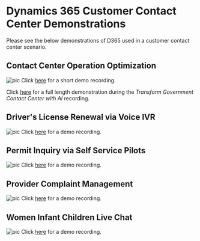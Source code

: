 # Dynamics 365 Customer Contact Center Demonstrations
Please see the below demonstrations of D365 used in a customer contact center scenario.

## Contact Center Operation Optimization
![pic](https://i.imgur.com/q6AMJ2g.png)
Click [here](https://livesend.microsoft.com/i/DUFrJEz77SXgL85JbBg___Wio6___QrDyqYH7e0RigS84ALyOtHT4xJacY6TXhTxXO28lzUX2Ix52WYhTJB1Eb3RdsqnRD3tbCX7PLUSSIGN1AdyYAmWVcOWXkTAsbFs1yfw9UG6A1i) for a short demo recording.

Click [here](https://livesend.microsoft.com/i/DUFrJEz77SXgL85JbBg___Wio6___QrDyqYH7e0RigS84AIfS6nej1EY5ctbXw6FK60ILOUyGq6kqNOOIPqI2ZXwhGMICD5Ku3h___DfbaXfk5WZ00cZRVWy7ZaMFPLUSSIGNNykfsEX8) for a full length demonstration during the *Transform Government Contact Center with AI* recording.

## Driver's License Renewal via Voice IVR
![pic](https://i.imgur.com/yI3cazq.png)
Click [here](https://livesend.microsoft.com/i/DUFrJEz77SXgL85JbBg___Wio6___QrDyqYH7e0RigS84AIqujCRnDf764hPLUSSIGNMD___4tgHcxHpr2qNXR___dok9YbG3kcyPjKMjGtLwTRfhP1Ed945B79Dr9bS91WpUQ___aLB5lUgi) for a demo recording.

## Permit Inquiry via Self Service Pilots
![pic](https://i.imgur.com/OeFFUDh.png)
Click [here](https://livesend.microsoft.com/i/DUFrJEz77SXgL85JbBg___Wio6___QrDyqYH7e0RigS84AKKFpWSTSxpPLUSSIGNIgAJ5pnfkDlpGvgKHALBQSSIEQpS8jX4Zew8WbqC2RxT4A3u___YulnWN7ZIpWdl98wVVhGJ___L___yv) for a demo recording.

## Provider Complaint Management
![pic](https://i.imgur.com/jJmbx5h.png)
Click [here](https://livesend.microsoft.com/i/DUFrJEz77SXgL85JbBg___Wio6___QrDyqYH7e0RigS84AK9yVbcKYZoi5wSo98V1d___PLUSSIGN2Gcl1SM098kpT___QEWwT8TBGVfs2F6khGiTsJ7b97tZoPLUSSIGNIg7b4OvwQhufOBk1DRbI) for a demo recording.

## Women Infant Children Live Chat
![pic](https://i.imgur.com/lW9O7lr.png)
Click [here](https://livesend.microsoft.com/i/DUFrJEz77SXgL85JbBg___Wio6___QrDyqYH7e0RigS84AKF9337Cq0DDziOu23V1B___u3RLFIlSBVaoJ7FRoAV2iKn50FQqbgaPaw7puubrm8HyS98jSQGUkxVTjDB2a___ixk) for a demo recording.
